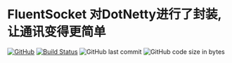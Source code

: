 # FluentSocket 对DotNetty进行了封装,让通讯变得更简单

[![GitHub](https://img.shields.io/github/license/mashape/apistatus.svg)](https://github.com/cocosip/FluentSocket/blob/master/LICENSE) [![Build Status](https://travis-ci.com/cocosip/FluentSocket.svg?branch=master)](https://travis-ci.com/cocosip/FluentSocket) ![GitHub last commit](https://img.shields.io/github/last-commit/cocosip/FluentSocket.svg) ![GitHub code size in bytes](https://img.shields.io/github/languages/code-size/cocosip/FluentSocket.svg)